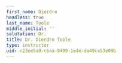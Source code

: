```yaml
---
first_name: Dierdre
headless: true
last_name: Toole
middle_initial: ''
salutation: Dr.
title: Dr. Dierdre Toole
type: instructor
uid: c23ee5a0-c6aa-9409-1e4e-da49ca53e09b
---
```


